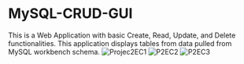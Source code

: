 # MySQL-CRUD-GUI
 This is a Web Application with basic Create, Read, Update, and Delete functionalities. This application displays tables from data pulled from MySQL workbench schema. 
![Projec2EC1](https://github.com/jgromo/MySQL-CRUD-GUI/assets/54650393/33facc85-2262-4bad-8519-e4c873f7e414)
![P2EC2](https://github.com/jgromo/MySQL-CRUD-GUI/assets/54650393/d5f3504d-e019-4bf3-9656-c4cb336b8bbf)
![P2EC3](https://github.com/jgromo/MySQL-CRUD-GUI/assets/54650393/521a2c16-379a-40a4-90bd-0ed024591f31)

